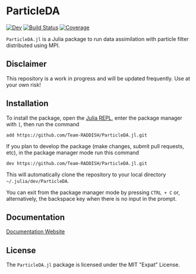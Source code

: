 # ParticleDA

[![Dev](https://img.shields.io/badge/docs-dev-blue.svg)](https://team-raddish.github.io/ParticleDA.jl/dev/)
[![Build Status](https://github.com/Team-RADDISH/ParticleDA.jl/actions/workflows/ci.yml/badge.svg?branch=master)](https://github.com/Team-RADDISH/ParticleDA.jl/actions/workflows/ci.yml?query=branch%3Amaster)
[![Coverage](https://codecov.io/gh/Team-RADDISH/ParticleDA.jl/branch/main/graph/badge.svg)](https://codecov.io/gh/Team-RADDISH/ParticleDA.jl)


`ParticleDA.jl` is a Julia package to run data assimilation with particle filter
distributed using MPI.

## Disclaimer

This repository is a work in progress and will be updated frequently. Use at your own risk!

## Installation

To install the package, open the [Julia
REPL](https://docs.julialang.org/en/v1/stdlib/REPL/), enter the package manager
with `]`, then run the command

```
add https://github.com/Team-RADDISH/ParticleDA.jl.git
```

If you plan to develop the package (make changes, submit pull requests, etc), in
the package manager mode run this command

```
dev https://github.com/Team-RADDISH/ParticleDA.jl.git
```

This will automatically clone the repository to your local directory
`~/.julia/dev/ParticleDA`.

You can exit from the package manager mode by pressing `CTRL + C` or,
alternatively, the backspace key when there is no input in the prompt.

## Documentation

[Documentation Website](https://team-raddish.github.io/ParticleDA.jl/dev/)

## License

The `ParticleDA.jl` package is licensed under the MIT "Expat" License.
